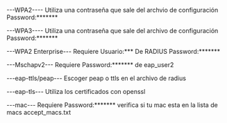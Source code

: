 ---WPA2----
Utiliza una contraseña que sale del archvio de configuración
Password:*******

---WPA3----
Utiliza una contraseña que sale del archivo de configuración
Password:*******

---WPA2 Enterprise---
Requiere Usuario:***          De RADIUS
         Password:*******

---Mschapv2---
Requiere Password:*******  de eap_user2

---eap-ttls/peap---
Escoger peap o ttls en el archivo de radius

---eap-tls---
Utiliza los certificados con openssl

---mac---
Requiere Password:*******   verifica si tu mac esta en la lista de macs accept_macs.txt
